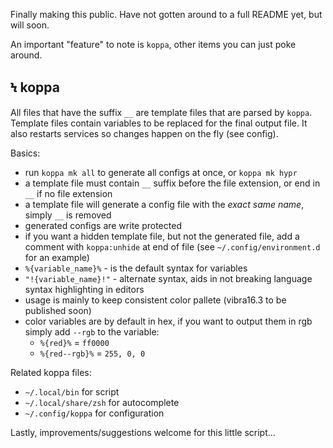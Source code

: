 Finally making this public. Have not gotten around to a full README yet, but will soon.

An important "feature" to note is `koppa`, other items you can just poke around.

## Ϟ koppa
All files that have the suffix `__` are template files that are parsed by `koppa`.
Template files contain variables to be replaced for the final output file.
It also restarts services so changes happen on the fly (see config).

Basics:
- run `koppa mk all` to generate all configs at once, or `koppa mk hypr`
- a template file must contain `__` suffix before the file extension, or end in `__` if no file extension
- a template file will generate a config file with the _exact same name_, simply `__` is removed
- generated configs are write protected
- if you want a hidden template file, but not the generated file, add a comment with `koppa:unhide` at end of file (see `~/.config/environment.d` for an example)
- `%{variable_name}%` - is the default syntax for variables
- `"!{variable_name}!"` - alternate syntax, aids in not breaking language syntax highlighting in editors
- usage is mainly to keep consistent color pallete (vibra16.3 to be published soon)
- color variables are by default in hex, if you want to output them in rgb simply add `--rgb` to the variable:
  - `%{red}%` = `ff0000`
  - `%{red--rgb}%` = `255, 0, 0`

Related koppa files:

- `~/.local/bin` for script
- `~/.local/share/zsh` for autocomplete
- `~/.config/koppa` for configuration

Lastly, improvements/suggestions welcome for this little script...
